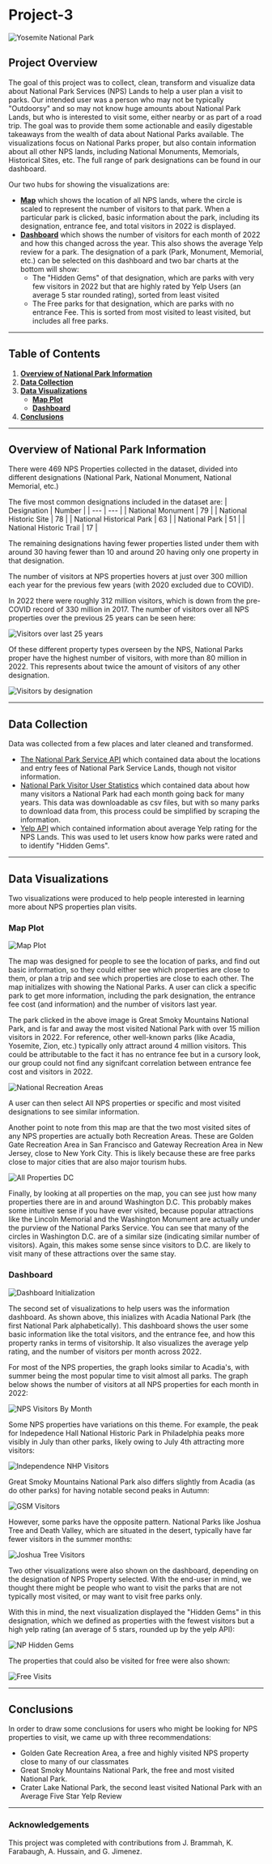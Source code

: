 # Project-3

![Yosemite National Park](https://roadtrippingcalifornia.com/wp-content/uploads/2022/06/El-Capitan-Yosemite.jpg)

## Project Overview

The goal of this project was to collect, clean, transform and visualize data about National Park Services (NPS) Lands to help a user plan a visit to parks. Our intended user was a person who may not be typically "Outdoorsy" and so may not know huge amounts about National Park Lands, but who is interested to visit some, either nearby or as part of a road trip. The goal was to provide them some actionable and easily digestable takeaways from the wealth of data about National Parks available. The visualizations focus on National Parks proper, but also contain information about all other NPS lands, including National Monuments, Memorials, Historical Sites, etc. The full range of park designations can be found in our dashboard.

Our two hubs for showing the visualizations are:
- [<b>Map</b>](https://github.com/kristenfarabaugh/Project-3/tree/main/Data%20Visualization/Map) which shows the location of all NPS lands, where the circle is scaled to represent the number of visitors to that park. When a particular park is clicked, basic information about the park, including its designation, entrance fee, and total visitors in 2022 is displayed.
- [<b>Dashboard</b>](https://github.com/kristenfarabaugh/Project-3/tree/main/Data%20Visualization/Graph) which shows the number of visitors for each month of 2022 and how this changed across the year. This also shows the average Yelp review for a park. The designation of a park (Park, Monument, Memorial, etc.) can be selected on this dashboard and two bar charts at the bottom will show:
   - The "Hidden Gems" of that designation, which are parks with very few visitors in 2022 but that are highly rated by Yelp Users (an average 5 star rounded rating), sorted from least visited
   - The Free parks for that designation, which are parks with no entrance Fee. This is sorted from most visited to least visited, but includes all free parks.

-----

## Table of Contents
1. [<b>Overview of National Park Information</b>](https://github.com/kristenfarabaugh/Project-3/blob/main/README.md#overview-of-national-park-information)
2. [<b>Data Collection</b>](https://github.com/kristenfarabaugh/Project-3/blob/main/README.md#data-collection)
3. [<b>Data Visualizations</b>](https://github.com/kristenfarabaugh/Project-3/blob/main/README.md#data-visualizations)
   - [<b>Map Plot</b>](https://github.com/kristenfarabaugh/Project-3/blob/main/README.md#map-plot)
   - [<b>Dashboard</b>](https://github.com/kristenfarabaugh/Project-3/blob/main/README.md#dashboard)
4. [<b>Conclusions</b>](https://github.com/kristenfarabaugh/Project-3/blob/main/README.md#conclusions)

-----

## Overview of National Park Information
There were 469 NPS Properties collected in the dataset, divided into different designations (National Park, National Monument, National Memorial, etc.)

The five most common designations included in the dataset are:
| Designation | Number |
| --- | --- |
| National Monument | 79 |
| National Historic Site | 78 |
| National Historical Park | 63 |
| National Park | 51 |
| National Historic Trail | 17 |

The remaining designations having fewer properties listed under them with around 30 having fewer than 10 and around 20 having only one property in that designation.

The number of visitors at NPS properties hovers at just over 300 million each year for the previous few years (with 2020 excluded due to COVID).

In 2022 there were roughly 312 million visitors, which is down from the pre-COVID record of 330 million in 2017. The number of visitors over all NPS properties over the previous 25 years can be seen here:

![Visitors over last 25 years](https://raw.githubusercontent.com/kristenfarabaugh/Project-3/main/Output/Images%20for%20Presentation/Visitors_for_previous_25_years.png)

Of these different property types overseen by the NPS, National Parks proper have the highest number of visitors, with more than 80 million in 2022. This represents about twice the amount of visitors of any other designation.

![Visitors by designation](https://raw.githubusercontent.com/kristenfarabaugh/Project-3/main/Output/Images%20for%20Presentation/Park_visitors_by_designation.png)

-----

## Data Collection

Data was collected from a few places and later cleaned and transformed.
- [The National Park Service API](https://www.nps.gov/subjects/developer/api-documentation.htm) which contained data about the locations and entry fees of National Park Service Lands, though not visitor information.
- [National Park Visitor User Statistics](https://irma.nps.gov/Stats/) which contained data about how many visitors a National Park had each month going back for many years. This data was downloadable as csv files, but with so many parks to download data from, this process could be simplified by scraping the information.
- [Yelp API](https://fusion.yelp.com/) which contained information about average Yelp rating for the NPS Lands. This was used to let users know how parks were rated and to identify "Hidden Gems".

-----

## Data Visualizations

Two visualizations were produced to help people interested in learning more about NPS properties plan visits.

### Map Plot

![Map Plot](https://raw.githubusercontent.com/kristenfarabaugh/Project-3/main/Output/Images%20for%20Presentation/Map_all_parks.png)

The map was designed for people to see the location of parks, and find out basic information, so they could either see which properties are close to them, or plan a trip and see which properties are close to each other. The map initializes with showing the National Parks. A user can click a specific park to get more information, including the park designation, the entrance fee cost (and information) and the number of visitors last year.

The park clicked in the above image is Great Smoky Mountains National Park, and is far and away the most visited National Park with over 15 million visitors in 2022. For reference, other well-known parks (like Acadia, Yosemite, Zion, etc.) typically only attract around 4 million visitors. This could be attributable to the fact it has no entrance fee but in a cursory look, our group could not find any signifcant correlation between entrance fee cost and visitors in 2022.

![National Recreation Areas](https://raw.githubusercontent.com/kristenfarabaugh/Project-3/main/Output/Images%20for%20Presentation/map_recreation_areas.png)

A user can then select All NPS properties or specific and most visited designations to see similar information.

Another point to note from this map are that the two most visited sites of any NPS properties are actually both Recreation Areas. These are Golden Gate Recreation Area in San Francisco and Gateway Recreation Area in New Jersey, close to New York City. This is likely because these are free parks close to major cities that are also major tourism hubs.

![All Properties DC](https://github.com/jonnybrammah/kristenfarabaugh/Project-3/blob/main/Output/Images%20for%20Presentation/map_all_properties_dc.png)

Finally, by looking at all properties on the map, you can see just how many properties there are in and around Washington D.C. This probably makes some intuitive sense if you have ever visited, because popular attractions like the Lincoln Memorial and the Washington Monument are actually under the purview of the National Parks Service. You can see that many of the circles in Washington D.C. are of a similar size (indicating similar number of visitors). Again, this makes some sense since visitors to D.C. are likely to visit many of these attractions over the same stay.


### Dashboard

![Dashboard Initialization](https://raw.githubusercontent.com/kristenfarabaugh/Project-3/main/Output/Images%20for%20Presentation/Dashboard%20Initialization.png)

The second set of visualizations to help users was the information dashboard. As shown above, this inializes with Acadia National Park (the first National Park alphabetically). This dashboard shows the user some basic information like the total visitors, and the entrance fee, and how this property ranks in terms of visitorship. It also visualizes the average yelp rating, and the number of visitors per month across 2022.

For most of the NPS properties, the graph looks similar to Acadia's, with summer being the most popular time to visit almost all parks. The graph below shows the number of visitors at all NPS properties for each month in 2022:

![NPS Visitors By Month](https://raw.githubusercontent.com/kristenfarabaugh/Project-3/main/Output/Images%20for%20Presentation/Visitors_By_Month_22(All_Properties).png)

Some NPS properties have variations on this theme. For example, the peak for Indepedence Hall National Historic Park in Philadelphia peaks more visibly in July than other parks, likely owing to July 4th attracting more visitors:

![Independence NHP Visitors](https://raw.githubusercontent.com/kristenfarabaugh/Project-3/main/Output/Images%20for%20Presentation/Independence%20Hall%20NHP%20Monthly%20Visitors.png)

Great Smoky Mountains National Park also differs slightly from Acadia (as do other parks) for having notable second peaks in Autumn:

![GSM Visitors](https://raw.githubusercontent.com/kristenfarabaugh/Project-3/main/Output/Images%20for%20Presentation/Great%20Smoky%20Mountains%20Monthly%20Visitors.png)

However, some parks have the opposite pattern. National Parks like Joshua Tree and Death Valley, which are situated in the desert, typically have far fewer visitors in the summer months:

![Joshua Tree Visitors](https://raw.githubusercontent.com/kristenfarabaugh/Project-3/main/Output/Images%20for%20Presentation/Joshua%20Tree%20Monthly%20Visitors.png)

Two other visualizations were also shown on the dashboard, depending on the designation of NPS Property selected. With the end-user in mind, we thought there might be people who want to visit the parks that are not typically most visited, or may want to visit free parks only.

With this in mind, the next visualization displayed the "Hidden Gems" in this designation, which we defined as properties with the fewest visitors but a high yelp rating (an average of 5 stars, rounded up by the yelp API):

![NP Hidden Gems](https://raw.githubusercontent.com/kristenfarabaugh/Project-3/main/Output/Images%20for%20Presentation/HiddenGems.png)

The properties that could also be visited for free were also shown:

![Free Visits](https://raw.githubusercontent.com/kristenfarabaugh/Project-3/main/Output/Images%20for%20Presentation/FreeVisits.png)

-----
## Conclusions

In order to draw some conclusions for users who might be looking for NPS properties to visit, we came up with three recommendations:

- Golden Gate Recreation Area, a free and highly visited NPS property close to many of our classmates
- Great Smoky Mountains National Park, the free and most visited National Park.
- Crater Lake National Park, the second least visited National Park with an Average Five Star Yelp Review

-----
### Acknowledgements

This project was completed with contributions from J. Brammah, K. Farabaugh, A. Hussain, and G. Jimenez.
